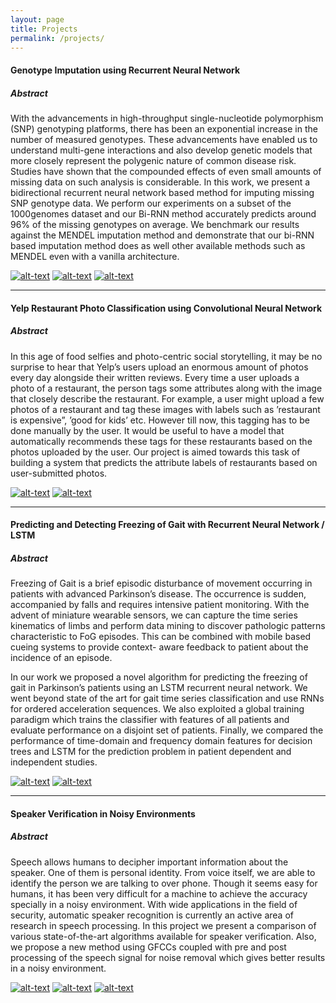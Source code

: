 ```yaml
---
layout: page
title: Projects
permalink: /projects/
---
```


#### **Genotype Imputation using Recurrent Neural Network**

##### **Abstract**  

With the advancements in high-throughput single-nucleotide polymorphism (SNP) genotyping platforms, there has been an exponential increase in the number of measured genotypes. These advancements have enabled us to understand multi-gene interactions and also develop genetic models that more closely represent the polygenic nature of common disease risk. Studies have shown that the compounded effects of even small amounts of missing data on such analysis is considerable. In this work, we present a bidirectional recurrent neural network based method for imputing missing SNP genotype data. We perform our experiments on a subset of the 1000genomes dataset and our Bi-RNN method accurately predicts around 96% of the missing genotypes on average. We benchmark our results against the MENDEL imputation method and demonstrate that our bi-RNN based imputation method does as well other available methods such as MENDEL even with a vanilla architecture.  

[![alt-text](https://github.com/favicon.ico)](https://github.com/deepakmuralidharan/CM229-Genotype-Imputation-using-Bidirectional-RNN) [![alt-text](http://icons.iconarchive.com/icons/graphicloads/filetype/32/pdf-icon.png)](https://github.com/deepakmuralidharan/CM229-Genotype-Imputation-using-Bidirectional-RNN/blob/master/cm229-final-report.pdf)
[![alt-text](http://icons.veryicon.com/32/System/Filetype%201/ppt.png)](https://github.com/deepakmuralidharan/CM229-Genotype-Imputation-using-Bidirectional-RNN/blob/master/cm229-final-presentation.pdf)  

---

#### **Yelp Restaurant Photo Classification using Convolutional Neural Network**  

##### **Abstract**  

In this age of food selfies and photo-centric social storytelling, it may be no surprise to hear that Yelp’s users upload an enormous amount of photos every day alongside their written reviews. Every time a user uploads a photo of a restaurant, the person tags some attributes along with the image that closely describe the restaurant. For example, a user might upload a few photos of a restaurant and tag these images with labels such as ’restaurant is expensive”, ’good for kids’ etc. However till now, this tagging has to be done manually by the user. It would be useful to have a model that automatically recommends these tags for these restaurants based on the photos uploaded by the user. Our project is aimed towards this task of building a system that predicts the attribute labels of restaurants based on user-submitted photos.  

[![alt-text](https://github.com/favicon.ico)](https://github.com/deepakmuralidharan/CS249-Yelp-Restaurant-Photo-Classification-Challenge) [![alt-text](http://icons.iconarchive.com/icons/graphicloads/filetype/32/pdf-icon.png)](https://github.com/deepakmuralidharan/CS249-Yelp-Restaurant-Photo-Classification-Challenge/blob/master/reports_and_votes/report_final.pdf)  

---

#### **Predicting and Detecting Freezing of Gait with Recurrent Neural Network / LSTM**  

##### **Abstract**  

Freezing of Gait is a brief episodic disturbance of movement occurring in patients with advanced Parkinson’s disease. The occurrence is sudden, accompanied by falls and requires intensive patient monitoring. With the advent of miniature wearable sensors, we can capture the time series kinematics of limbs and perform data mining to discover pathologic patterns characteristic to FoG episodes. This can be combined with mobile based cueing systems to provide context- aware feedback to patient about the incidence of an episode.  

In our work we proposed a novel algorithm for predicting the freezing of gait in Parkinson’s patients using an LSTM recurrent neural network. We went beyond state of the art for gait time series classification and use RNNs for ordered acceleration sequences. We also exploited a global training paradigm which trains the classifier with features of all patients and evaluate performance on a disjoint set of patients. Finally, we compared the performance of time-domain and frequency domain features for decision trees and LSTM for the prediction problem in patient dependent and independent studies.  

[![alt-text](http://icons.iconarchive.com/icons/graphicloads/filetype/32/pdf-icon.png)](https://www.dropbox.com/s/uk5wf6zhz8q8aqp/Our_report.pdf?dl=0)
[![alt-text](http://icons.veryicon.com/32/System/Filetype%201/ppt.png)](https://www.dropbox.com/home?preview=Poster-2.pdf)      

---

#### **Speaker Verification in Noisy Environments**  

##### **Abstract**  

Speech allows humans to decipher important information about the speaker. One of them is personal identity. From voice itself, we are able to identify the person we are talking to over phone. Though it seems easy for humans, it has been very difficult for a machine to achieve the accuracy specially in a noisy environment. With wide applications in the field of security, automatic speaker recognition is currently an active area of research in speech processing. In this project we present a comparison of various state-of-the-art algorithms available for speaker verification. Also, we propose a new method using GFCCs coupled with pre and post processing of the speech signal for noise removal which gives better results in a noisy environment.

[![alt-text](https://github.com/favicon.ico)](https://github.com/ShubhamAgarwal12/Automatic-Speaker-Recognition) [![alt-text](http://icons.iconarchive.com/icons/graphicloads/filetype/32/pdf-icon.png)](https://github.com/ShubhamAgarwal12/Automatic-Speaker-Recognition/blob/master/report.pdf)
[![alt-text](http://icons.veryicon.com/32/System/Filetype%201/ppt.png)](https://github.com/ShubhamAgarwal12/Automatic-Speaker-Recognition/blob/master/presentation.pdf)    

